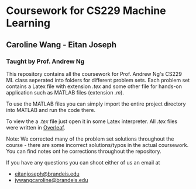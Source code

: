 # Coursework for CS229 Machine Learning
## Caroline Wang - Eitan Joseph
### Taught by Prof. Andrew Ng

This repository contains all the coursework for Prof. Andrew Ng's CS229 ML class seperated into folders for different problem sets.
Each problem set contains a Latex file with extension _.tex_ and some other file for hands-on application such as MATLAB files (extension _.m_).

To use the MATLAB files you can simply import the entire project directory into MATLAB and run the code there.

To view the a _.tex_ file just open it in some Latex interpreter. All _.tex_ files were written in [Overleaf](https://www.overleaf.com/).

Note: We corrected many of the problem set solutions throughout the course - there are some incorrect solutions/typos in the actual coursework. You can find notes ont he corrections throughout the repository.

If you have any questions you can shoot either of us an email at

- eitanjoseph@brandeis.edu
- jywangcaroline@brandeis.edu
